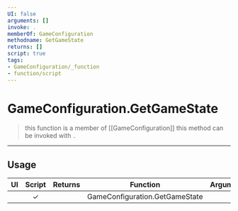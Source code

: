 ```yaml
---
UI: false
arguments: []
invoke: .
memberOf: GameConfiguration
methodname: GetGameState
returns: []
script: true
tags:
- GameConfiguration/_function
- function/script
---
```

# GameConfiguration.GetGameState
> this function is a member of [[GameConfiguration]]
> this method can be invoked with `.`
-----
## Usage
|  UI | Script | Returns | Function | Arguments |
|:---:|:------:|-------:|:--------:|:---------|
| |✓||GameConfiguration.GetGameState||
